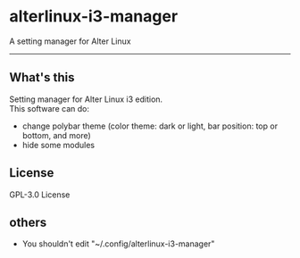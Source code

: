 # alterlinux-i3-manager
A setting manager for Alter Linux

---

## What's this
Setting manager for Alter Linux i3 edition.  
This software can do:
- change polybar theme (color theme: dark or light, bar position: top or bottom, and more)
- hide some modules

## License
GPL-3.0 License

## others
- You shouldn't edit "~/.config/alterlinux-i3-manager"